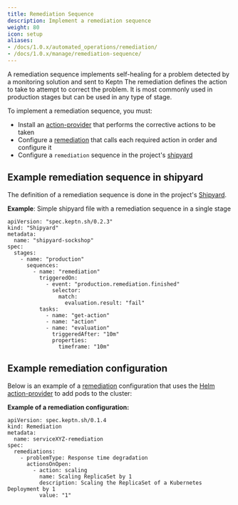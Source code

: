 ```yaml
---
title: Remediation Sequence
description: Implement a remediation sequence
weight: 80
icon: setup
aliases:
- /docs/1.0.x/automated_operations/remediation/
- /docs/1.0.x/manage/remediation-sequence/
---
```


A remediation sequence implements self-healing for a problem
detected by a monitoring solution and sent to Keptn
The remediation defines the action to take
to attempt to correct the problem.
It is most commonly used in production stages but can be used in any type of stage.

To implement a remediation sequence, you must:

* Install an [action-provider](../../reference/files/action-provider/)
  that performs the corrective actions to be taken
* Configure a [remediation](../../reference/files/remediation/)
  that calls each required action in order and configure it
* Configure a `remediation` sequence in the project's [shipyard](../../reference/files/shipyard/)

## Example remediation sequence in shipyard

The definition of a remediation sequence is done in the project's [Shipyard](../../reference/files/shipyard/).

**Example**: Simple shipyard file with a remediation sequence in a single stage

    apiVersion: "spec.keptn.sh/0.2.3"
    kind: "Shipyard"
    metadata:
      name: "shipyard-sockshop"
    spec:
      stages:
        - name: "production"
          sequences:
            - name: "remediation"
              triggeredOn:
                - event: "production.remediation.finished"
                  selector:
                    match:
                      evaluation.result: "fail"
              tasks:
                - name: "get-action"
                - name: "action"
                - name: "evaluation"
                  triggeredAfter: "10m"
                  properties:
                    timeframe: "10m"

## Example remediation configuration

Below is an example of a [remediation](../../reference/files/remediation/) configuration
that uses the [Helm action-provider](../../reference/files/action-provider/#helm-action-provider)
to add pods to the cluster:

**Example of a remediation configuration:**

    apiVersion: spec.keptn.sh/0.1.4
    kind: Remediation
    metadata:
      name: serviceXYZ-remediation
    spec:
      remediations:
        - problemType: Response time degradation
          actionsOnOpen:
            - action: scaling
              name: Scaling ReplicaSet by 1
              description: Scaling the ReplicaSet of a Kubernetes Deployment by 1
              value: "1"

